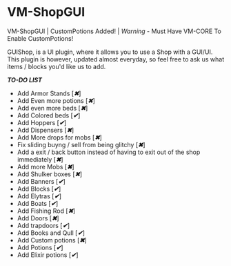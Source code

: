 # VM-ShopGUI
VM-ShopGUI | CustomPotions Added! | *Warning* - Must Have VM-CORE To Enable CustomPotions!


GUIShop, is a UI plugin, where it allows you to use a Shop with a GUI/UI.
This plugin is however, updated almost everyday, so feel free to ask us what items / blocks you'd like us to add.

***TO-DO LIST***

* Add Armor Stands [***✖***]
* Add Even more potions [***✖***]
* Add even more beds [***✖***]
* Add Colored beds [***✔***]
* Add Hoppers [***✔***]
* Add Dispensers [***✖***]
* Add More drops for mobs [***✖***]
* Fix sliding buyng / sell from being glitchy [***✖***]
* Add a exit / back button instead of having to exit out of the shop immediately [***✖***]
* Add more Mobs [***✖***]
* Add Shulker boxes [***✖***]
* Add Banners [***✔***]
* Add Blocks [***✔***]
* Add Elytras [***✔***]
* Add Boats [***✔***]
* Add Fishing Rod [***✖***]
* Add Doors [***✖***]
* Add trapdoors [***✔***]
* Add Books and Qull [***✔***]
* Add Custom potions [***✖***]
* Add Potions [***✔***]
* Add Elixir potions [***✔***]
